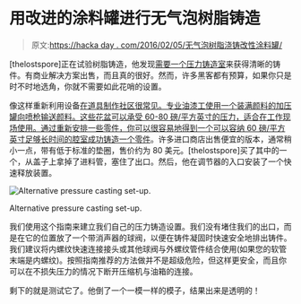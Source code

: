 # 用改进的涂料罐进行无气泡树脂铸造

> 原文:[https://hacka day . com/2016/02/05/无气泡树脂浇铸改性涂料罐/](https://hackaday.com/2016/02/05/bubble-free-resin-casting-with-a-modified-paint-tank/)

[thelostspore]正在试验树脂铸造，他发现[需要一个压力铸造室](http://www.instructables.com/id/Bubble-Free-Resin-Casts-with-Modified-Paint-Tank/?ALLSTEPS)来获得清晰的铸件。有商业解决方案出售，而且真的很好。然而，许多黑客都有预算，如果你只是时不时地选角，你就不需要如此花哨的设置。

像这样重新利用设备[在道具制作社区很常见。专业油漆工使用一个装满颜料的加压罐向喷枪输送颜料。这些花盆可以承受 60-80 磅/平方英寸的压力，适合在工作现场使用。通过重新安排一些零件，你可以很容易地得到一个可以容纳 60 磅/平方英寸足够长时间的腔室](http://hackaday.com/2011/12/23/a-vacuum-chamber-from-a-pressure-cooker/)[成功铸造一个零件](http://lcamtuf.coredump.cx/gcnc/)。许多进口商店出售便宜的版本，通常稍小一点，带有低于标准的垫圈，售价约为 80 美元。[thelostspore]买了其中的一个，从盖子上拿掉了进料管，塞住了出口。然后，他在调节器的入口安装了一个快速释放装置。

![Alternative pressure casting set-up. ](../Images/2066d4bf2781187faabfeb84484cb7dd.png)

Alternative pressure casting set-up.

我们使用这个指南来建立我们自己的压力铸造设置。我们没有堵住我们的出口，而是在它的位置放了一个带消声器的球阀，以便在铸件凝固时快速安全地排出铸件。我们建议将内螺纹快速连接接头或其他球阀与外螺纹管件结合使用(如果您的软管末端是内螺纹)。按照指南推荐的方法做并不是超级危险，但这样更安全，而且你可以在不损失压力的情况下断开压缩机与油箱的连接。

剩下的就是测试它了。他倒了一个一模一样的模子，结果出来是透明的！